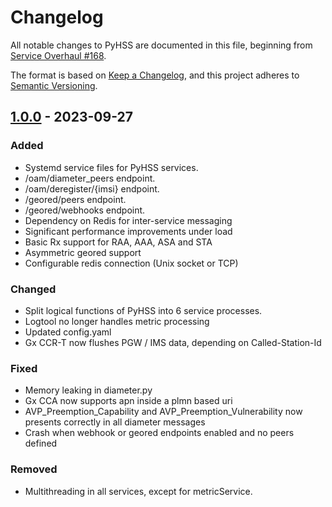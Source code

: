 # Changelog

All notable changes to PyHSS are documented in this file, beginning from [Service Overhaul #168](https://github.com/nickvsnetworking/pyhss/pull/168).

The format is based on [Keep a Changelog](https://keepachangelog.com/en/1.0.0/),
and this project adheres to [Semantic Versioning](https://semver.org/spec/v2.0.0.html).

## [1.0.0] - 2023-09-27

### Added

 - Systemd service files for PyHSS services.
 - /oam/diameter_peers endpoint.
 - /oam/deregister/{imsi} endpoint.
 - /geored/peers endpoint.
 - /geored/webhooks endpoint.
 - Dependency on Redis for inter-service messaging
 - Significant performance improvements under load
 - Basic Rx support for RAA, AAA, ASA and STA
 - Asymmetric geored support
 - Configurable redis connection (Unix socket or TCP)

### Changed

- Split logical functions of PyHSS into 6 service processes.
- Logtool no longer handles metric processing
- Updated config.yaml
- Gx CCR-T now flushes PGW / IMS data, depending on Called-Station-Id

### Fixed

 - Memory leaking in diameter.py
 - Gx CCA now supports apn inside a plmn based uri
 - AVP_Preemption_Capability and AVP_Preemption_Vulnerability now presents correctly in all diameter messages
 - Crash when webhook or geored endpoints enabled and no peers defined

### Removed

- Multithreading in all services, except for metricService.

[1.0.0]: https://github.com/nickvsnetworking/pyhss/releases/tag/v1.0.0